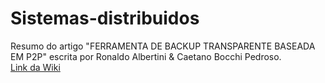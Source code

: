 # Sistemas-distribuidos
Resumo do artigo "FERRAMENTA DE BACKUP TRANSPARENTE BASEADA EM P2P" escrita por Ronaldo Albertini &amp; Caetano Bocchi Pedroso.<br>
[Link da Wiki](https://github.com/Arthur756/Sistemas-distribuidos/wiki/Resumo---Ferramenta-de-Backup-Transparente-Baseada-em-P2P)
